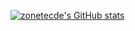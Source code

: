 [![zonetecde's GitHub stats](https://github-readme-stats.vercel.app/api?username=zonetecde&show_icons=true&count_private=true&include_all_commits=true&theme=merko)](https://github.com/zonetecde/github-readme-stats)
